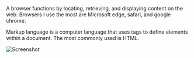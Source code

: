 <p> A browser functions by locating, retrieving, and displaying content on the web. Browsers I use the most are Microsoft edge, safari, and google chrome. </p>
<p> Markup language is a computer language that uses tags to define elements within a document. The most commonly used is HTML. </p>



 ![Screenshot](./images/assignment4screenshot.png)
